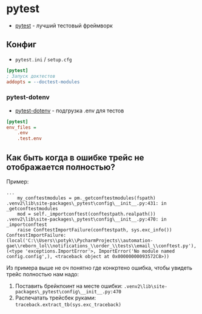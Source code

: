 # pytest

- [pytest](https://docs.pytest.org/en/7.2.x/) - лучший тестовый фреймворк

## Конфиг

- `pytest.ini` / `setup.cfg`

```ini
[pytest]
; Запуск доктестов
addopts = --doctest-modules
```

### pytest-dotenv

- [pytest-dotenv](https://pypi.org/project/pytest-dotenv/) - подгрузка .env для тестов

```ini
[pytest]
env_files =
    .env
    .test.env
```

## Как быть когда в ошибке трейс не отображается полностью?

Пример:

```
...
    my_conftestmodules = pm._getconftestmodules(fspath)
.venv2\lib\site-packages\_pytest\config\__init__.py:431: in _getconftestmodules
    mod = self._importconftest(conftestpath.realpath())
.venv2\lib\site-packages\_pytest\config\__init__.py:470: in _importconftest
    raise ConftestImportFailure(conftestpath, sys.exc_info())
ConftestImportFailure: (local('C:\\Users\\potyk\\PycharmProjects\\automation-gae\\reborn_lol\\notifications_\\order_\\tests\\email_\\conftest.py'), (<type 'exceptions.ImportError'>, ImportError('No module named config.config',), <traceback object at 0x00000000093572C8>))
```

Из примера выше не оч понятно где конкртено ошибка, чтобы увидеть трейс полностью нам надо:

1. Поставить брейкпоинт на месте ошибки: `.venv2\lib\site-packages\_pytest\config\__init__.py:470`
2. Распечатать трейсбек руками: `traceback.extract_tb(sys.exc_traceback)`

